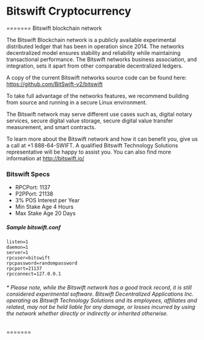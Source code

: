 # Bitswift Cryptocurrency
=======
Bitswift blockchain network

The Bitswift Blockchain network is a publicly available experimental distributed ledger that has been in operation since 2014.  The networks decentralized model ensures stability and reliability while maintaining transactional performance. The Bitswift networks business association, and integration, sets it apart from other comparable decentralized ledgers.    

A copy of the current Bitswift networks source code can be found here: https://github.com/BitSwift-v2/bitswift

To take full advantage of the networks features, we recommend building from source and running in a secure Linux environment.

The Bitswift network may serve different use cases such as, digital notary services, secure digital value storage, secure digital value transfer measurement, and smart contracts.

To learn more about the Bitswift network and how it can benefit you, give us a call at +1 888-64-SWIFT.  A qualified Bitswift Technology Solutions representative will be happy to assist you. You can also find more information at http://bitswift.io/
### Bitswift Specs
* RPCPort: 1137
* P2PPort: 21138
* 3% POS Interest per Year
* Min Stake Age 4 Hours
* Max Stake Age 20 Days

##### Sample bitswift.conf
```
listen=1
daemon=1
server=1
rpcuser=bitswift
rpcpassword=randompassword
rpcport=21137
rpcconnect=127.0.0.1
```

###### * Please note, while the Bitswift network has a good track record, it is  still considered experimental software.    Bitswift Decentralized Applications Inc. operating as Bitswift Technology Solutions and its employees, affiliates and related,  may not be held liable for any damage, or losses incurred by using the network whether directly or indirectly or inherited otherwise.
=======
